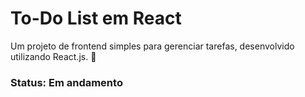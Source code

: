 # To-Do List em React

Um projeto de frontend simples para gerenciar tarefas, desenvolvido utilizando React.js. 🚀

### Status: Em andamento
